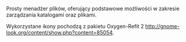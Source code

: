 Prosty menadżer plików, oferujący podstawowe możliwości w zakresie zarządzania katalogami oraz plikami. 

Wykorzystane ikony pochodzą z pakietu Oxygen-Refit 2 <http://gnome-look.org/content/show.php?content=85054>.
